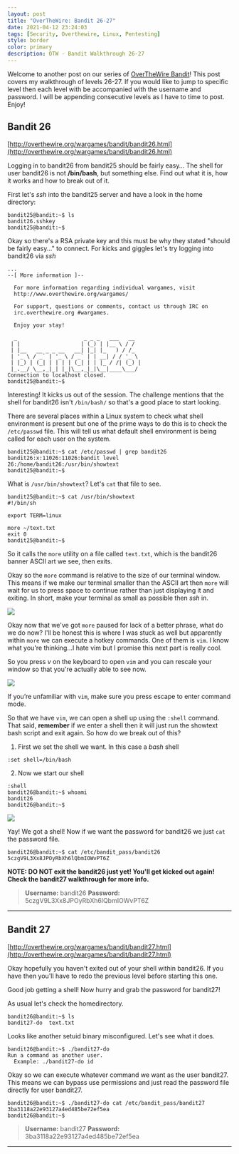 ```yaml
---
layout: post
title: "OverTheWire: Bandit 26-27"
date: 2021-04-12 23:24:03
tags: [Security, Overthewire, Linux, Pentesting]
style: border
color: primary
description: OTW - Bandit Walkthrough 26-27
---
```


Welcome to another post on our series of [OverTheWire Bandit](https://overthewire.org/wargames/bandit/)! This post covers my walkthrough of levels 26-27. If you would like to jump to specific level then each level with be accompanied with the username and password. I will be appending consecutive levels as I have to time to post. Enjoy!

## Bandit 26

[http://overthewire.org/wargames/bandit/bandit26.html](http://overthewire.org/wargames/bandit/bandit26.html)

Logging in to bandit26 from bandit25 should be fairly easy… The shell for user bandit26 is not **/bin/bash**, but something else. Find out what it is, how it works and how to break out of it.

First let's *ssh* into the bandit25 server and have a look in the home directory:

```console
bandit25@bandit:~$ ls
bandit26.sshkey
bandit25@bandit:~$
```

Okay so there's a RSA private key and this must be why they stated  "should be fairly easy..." to connect. For kicks and giggles let's try logging into bandit26 via *ssh*

```console
...
--[ More information ]--

  For more information regarding individual wargames, visit
  http://www.overthewire.org/wargames/

  For support, questions or comments, contact us through IRC on
  irc.overthewire.org #wargames.

  Enjoy your stay!

  _                     _ _ _   ___   __
 | |                   | (_) | |__ \ / /
 | |__   __ _ _ __   __| |_| |_   ) / /_
 | '_ \ / _` | '_ \ / _` | | __| / / '_ \
 | |_) | (_| | | | | (_| | | |_ / /| (_) |
 |_.__/ \__,_|_| |_|\__,_|_|\__|____\___/
Connection to localhost closed.
bandit25@bandit:~$
```

Interesting! It kicks us out of the session. The challenge mentions that the shell for bandit26 isn't `/bin/bash/` so that's a good place to start looking. 

There are several places within a Linux system to check what shell environment is present but one of the prime ways to do this is to check the `/etc/passwd` file. This will tell us what default shell environment is being called for each user on the system.

```console
bandit25@bandit:~$ cat /etc/passwd | grep bandit26
bandit26:x:11026:11026:bandit level 26:/home/bandit26:/usr/bin/showtext
bandit25@bandit:~$
```

What is `/usr/bin/showtext`? Let's `cat` that file to see.

```console
bandit25@bandit:~$ cat /usr/bin/showtext
#!/bin/sh

export TERM=linux

more ~/text.txt
exit 0
bandit25@bandit:~$
```

So it calls the `more` utility on a file called `text.txt`, which is the bandit26 banner ASCII art we see, then exits.

Okay so the `more` command is relative to the size of our terminal window. This means if we make our terminal smaller than the ASCII art then `more` will wait for us to press space to continue rather than just displaying it and exiting. In short, make your terminal as small as possible then *ssh* in.

![](https://i.imgur.com/iefSca9.png)

Okay now that we've got `more` paused for lack of a better phrase, what do we do now? I'll be honest this is where I was stuck as well but apparently within `more` we can execute a hotkey commands. One of them is `vim`. I know what you're thinking...I hate vim but I promise this next part is really cool. 

So you press *v* on the keyboard to open `vim` and you can rescale your window so that you're actually able to see now. 

![](https://i.imgur.com/8xMDB2Q.png)

If you’re unfamiliar with `vim`, make sure you press escape to enter command mode.

So that we have `vim`, we can open a shell up using the `:shell` command. That said, **remember** if we enter a shell then it will just run the showtext bash script and exit again. So how do we break out of this? 

1. First we set the shell we want. In this case a *bash* shell
```console
:set shell=/bin/bash
```

2. Now we start our shell
```console
:shell
bandit26@bandit:~$ whoami
bandit26
bandit26@bandit:~$
```

![](https://i.imgur.com/cR7CJRG.png)

Yay! We got a shell! Now if we want the password for bandit26 we just `cat` the password file.

```console
bandit26@bandit:~$ cat /etc/bandit_pass/bandit26
5czgV9L3Xx8JPOyRbXh6lQbmIOWvPT6Z
```

**NOTE: DO NOT exit the bandit26 just yet! You'll get kicked out again! Check the bandit27 walkthrough for more info.** 

> **Username:** bandit26
> **Password:** 5czgV9L3Xx8JPOyRbXh6lQbmIOWvPT6Z

---

## Bandit 27

[http://overthewire.org/wargames/bandit/bandit27.html](http://overthewire.org/wargames/bandit/bandit27.html)

Okay hopefully you haven't exited out of your shell within bandit26. If you have then you'll have to redo the previous level before starting this one. 

Good job getting a shell! Now hurry and grab the password for bandit27!

As usual let's check the homedirectory.

```console
bandit26@bandit:~$ ls
bandit27-do  text.txt
```

Looks like another setuid binary misconfigured. Let's see what it does.

```console
bandit26@bandit:~$ ./bandit27-do
Run a command as another user.
  Example: ./bandit27-do id
```

Okay so we can execute whatever command we want as the user bandit27. This means we can bypass use permissions and  just read the password file directly for user bandit27. 

```console
bandit26@bandit:~$ ./bandit27-do cat /etc/bandit_pass/bandit27
3ba3118a22e93127a4ed485be72ef5ea
bandit26@bandit:~$
```

> **Username:** bandit27
> **Password:** 3ba3118a22e93127a4ed485be72ef5ea

---